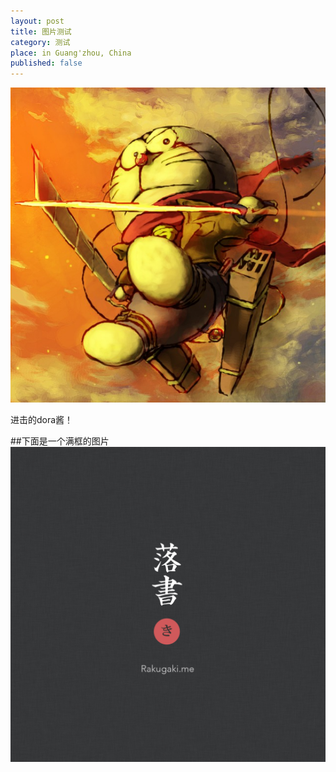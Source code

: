 ```yaml
---
layout: post
title: 图片测试
category: 测试
place: in Guang'zhou, China
published: false
---
```

<img class="" src="/assets/blog-images/2015/1/dora.jpg" >

<div class="tip"><p>进击的dora酱！</p></div>



##下面是一个满框的图片
<img class="full-width" src="/assets/blog-images/2015/1/rakugaki.jpg" >